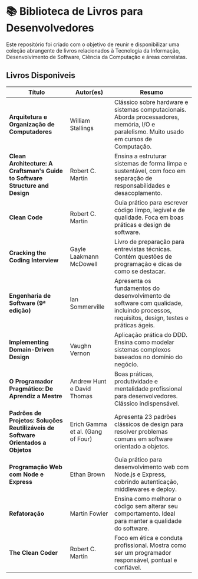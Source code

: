 # 📚 Biblioteca de Livros para Desenvolvedores

Este repositório foi criado com o objetivo de reunir e disponibilizar uma coleção abrangente de livros relacionados à Tecnologia da Informação, Desenvolvimento de Software, Ciência da Computação e áreas correlatas.

## Livros Disponiveis

| **Título**                                                                       | **Autor(es)**                     | **Resumo**                                                                                                                                |
| -------------------------------------------------------------------------------- | --------------------------------- | ----------------------------------------------------------------------------------------------------------------------------------------- |
| **Arquitetura e Organização de Computadores**                                    | William Stallings                 | Clássico sobre hardware e sistemas computacionais. Aborda processadores, memória, I/O e paralelismo. Muito usado em cursos de Computação. |
| **Clean Architecture: A Craftsman's Guide to Software Structure and Design**     | Robert C. Martin                  | Ensina a estruturar sistemas de forma limpa e sustentável, com foco em separação de responsabilidades e desacoplamento.                   |
| **Clean Code**                                                                   | Robert C. Martin                  | Guia prático para escrever código limpo, legível e de qualidade. Foca em boas práticas e design de software.                              |
| **Cracking the Coding Interview**                                                | Gayle Laakmann McDowell           | Livro de preparação para entrevistas técnicas. Contém questões de programação e dicas de como se destacar.                                |
| **Engenharia de Software (9ª edição)**                                           | Ian Sommerville                   | Apresenta os fundamentos do desenvolvimento de software com qualidade, incluindo processos, requisitos, design, testes e práticas ágeis.  |
| **Implementing Domain-Driven Design**                                            | Vaughn Vernon                     | Aplicação prática do DDD. Ensina como modelar sistemas complexos baseados no domínio do negócio.                                          |
| **O Programador Pragmático: De Aprendiz a Mestre**                               | Andrew Hunt e David Thomas        | Boas práticas, produtividade e mentalidade profissional para desenvolvedores. Clássico indispensável.                                     |
| **Padrões de Projetos: Soluções Reutilizáveis de Software Orientados a Objetos** | Erich Gamma et al. (Gang of Four) | Apresenta 23 padrões clássicos de design para resolver problemas comuns em software orientado a objetos.                                  |
| **Programação Web com Node e Express**                                           | Ethan Brown                       | Guia prático para desenvolvimento web com Node.js e Express, cobrindo autenticação, middlewares e deploy.                                 |
| **Refatoração**                                                                  | Martin Fowler                     | Ensina como melhorar o código sem alterar seu comportamento. Ideal para manter a qualidade do software.                                   |
| **The Clean Coder**                                                              | Robert C. Martin                  | Foco em ética e conduta profissional. Mostra como ser um programador responsável, pontual e confiável.                                    |
